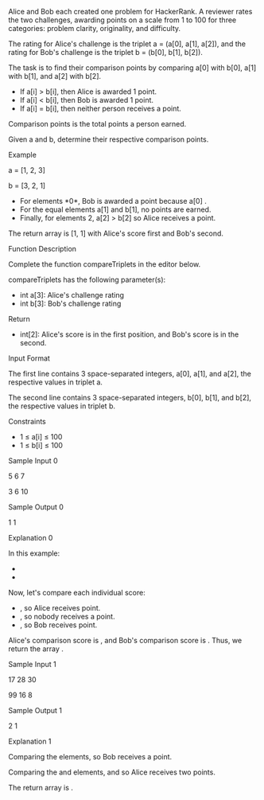 Alice and Bob each created one problem for HackerRank. A reviewer rates the two challenges, awarding points on a scale from 1 to 100 for three categories: problem clarity, originality, and difficulty.

The rating for Alice's challenge is the triplet a = (a[0], a[1], a[2]), and the rating for Bob's challenge is the triplet b = (b[0], b[1], b[2]).

The task is to find their comparison points by comparing a[0] with b[0], a[1] with b[1], and a[2] with b[2].

- If a[i] \> b[i], then Alice is awarded 1 point.
- If a[i] \< b[i], then Bob is awarded 1 point.
- If a[i] = b[i], then neither person receives a point.

Comparison points is the total points a person earned.

Given a and b, determine their respective comparison points.

Example

a = [1, 2, 3]

b = [3, 2, 1]

- For elements \*0\*, Bob is awarded a point because a[0] .
- For the equal elements a[1] and b[1], no points are earned.
- Finally, for elements 2, a[2] \> b[2] so Alice receives a point.

The return array is [1, 1] with Alice's score first and Bob's second.

Function Description

Complete the function compareTriplets in the editor below.

compareTriplets has the following parameter(s):

- int a[3]: Alice's challenge rating
- int b[3]: Bob's challenge rating

Return

- int[2]: Alice's score is in the first position, and Bob's score is in the second.

Input Format

The first line contains 3 space-separated integers, a[0], a[1], and a[2], the respective values in triplet a.

The second line contains 3 space-separated integers, b[0], b[1], and b[2], the respective values in triplet b.

Constraints

- 1 ≤ a[i] ≤ 100
- 1 ≤ b[i] ≤ 100

Sample Input 0

5 6 7

3 6 10

Sample Output 0

1 1

Explanation 0

In this example:

-
-

Now, let's compare each individual score:

- , so Alice receives point.
- , so nobody receives a point.
- , so Bob receives point.

Alice's comparison score is , and Bob's comparison score is . Thus, we return the array .

Sample Input 1

17 28 30

99 16 8

Sample Output 1

2 1

Explanation 1

Comparing the elements, so Bob receives a point.

Comparing the and elements, and so Alice receives two points.

The return array is .
